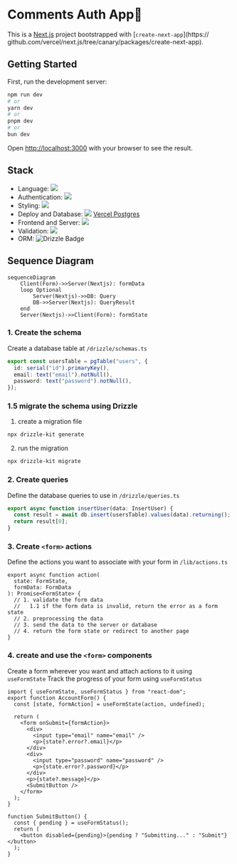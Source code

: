 # Comments Auth App💬

This is a [Next.js](https://nextjs.org/) project bootstrapped with [`create-next-app`](https://
github.com/vercel/next.js/tree/canary/packages/create-next-app).

## Getting Started

First, run the development server:

```bash
npm run dev
# or
yarn dev
# or
pnpm dev
# or
bun dev
```

Open [http://localhost:3000](http://localhost:3000) with your browser to see the result.

## Stack

- Language: <img src="https://img.shields.io/badge/TypeScript-007ACC?style=for-the-badge&logo=typescript&logoColor=white">
- Authentication: <img src="https://img.shields.io/badge/json%20web%20tokens-323330?style=for-the-badge&logo=json-web-tokens&logoColor=pink">
- Styling: <img src="https://img.shields.io/badge/tailwindcss-0F172A?&style=for-the-badge&logo=tailwindcss">
- Deploy and Database: <img src="https://img.shields.io/badge/Vercel-000000?style=for-the-badge&logo=vercel&logoColor=white"> [Vercel Postgres](https://vercel.com/docs/storage/vercel-postgres)
- Frontend and Server: <img src="https://img.shields.io/badge/next.js-000000?style=for-the-badge&logo=nextdotjs&logoColor=white">
- Validation: <img src="https://img.shields.io/badge/-Zod-3E67B1?style=for-the-badge&logo=zod&logoColor=white">
- ORM: <img src="https://img.shields.io/badge/Drizzle-C5F74F?logo=drizzle&logoColor=000&style=for-the-badge" alt="Drizzle Badge">

## Sequence Diagram

```mermaid
sequenceDiagram
    Client(Form)->>Server(Nextjs): formData
    loop Optional
        Server(Nextjs)->>DB: Query
        DB->>Server(Nextjs): QueryResult
    end
    Server(Nextjs)->>Client(Form): formState
```

### 1. Create the schema

Create a database table at `/drizzle/schemas.ts`

```typescript
export const usersTable = pgTable("users", {
  id: serial("id").primaryKey(),
  email: text("email").notNull(),
  password: text("password").notNull(),
});
```

### 1.5 migrate the schema using Drizzle

1. create a migration file

```bash
npx drizzle-kit generate
```

2. run the migration

```bash
npx drizzle-kit migrate
```

### 2. Create queries

Define the database queries to use in `/drizzle/queries.ts`

```typescript
export async function insertUser(data: InsertUser) {
  const result = await db.insert(usersTable).values(data).returning();
  return result[0];
}
```

### 3. Create `<form>` actions

Define the actions you want to associate with your form in `/lib/actions.ts`

```tsx
export async function action(
  state: FormState,
  formData: FormData
): Promise<FormState> {
  // 1. validate the form data
  //   1.1 if the form data is invalid, return the error as a form state
  // 2. preprocessing the data
  // 3. send the data to the server or database
  // 4. return the form state or redirect to another page
}
```

### 4. create and use the `<form>` components

Create a form wherever you want and attach actions to it using `useFormState` Track the progress of your form using `useFormStatus`

```tsx
import { useFormState, useFormStatus } from "react-dom";
export function AccountForm() {
  const [state, formAction] = useFormState(action, undefined);

  return (
    <form onSubmit={formAction}>
      <div>
        <input type="email" name="email" />
        <p>{state?.error?.email}</p>
      </div>
      <div>
        <input type="password" name="password" />
        <p>{state.error?.password}</p>
      </div>
      <p>{state?.message}</p>
      <SubmitButton />
    </form>
  );
}

function SubmitButton() {
  const { pending } = useFormStatus();
  return (
    <button disabled={pending}>{pending ? "Submitting..." : "Submit"}</button>
  );
}
```
